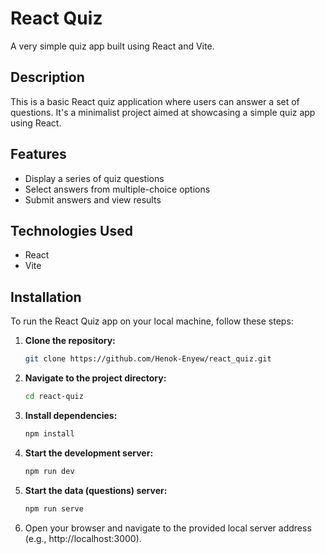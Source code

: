# React Quiz

A very simple quiz app built using React and Vite.

## Description

This is a basic React quiz application where users can answer a set of questions. It's a minimalist project aimed at showcasing a simple quiz app using React.

## Features

- Display a series of quiz questions
- Select answers from multiple-choice options
- Submit answers and view results

## Technologies Used

- React
- Vite

## Installation

To run the React Quiz app on your local machine, follow these steps:

1. **Clone the repository:**
   ```bash
   git clone https://github.com/Henok-Enyew/react_quiz.git
   ```
2. **Navigate to the project directory:**
   ```bash
   cd react-quiz
   ```
3. **Install dependencies:**
   ```bash
   npm install
   ```
4. **Start the development server:**
   ```bash
   npm run dev
   ```
5. **Start the data (questions) server:**
   ```bash
   npm run serve
   ```
6. Open your browser and navigate to the provided local server address
   (e.g., http://localhost:3000).
